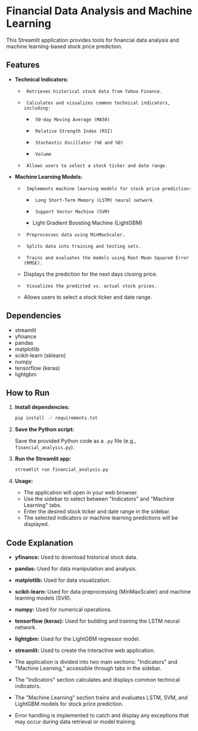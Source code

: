 # Financial Data Analysis and Machine Learning

This Streamlit application provides tools for financial data analysis and machine learning-based stock price prediction.

## Features

-   **Technical Indicators:**
    -      Retrieves historical stock data from Yahoo Finance.
    -      Calculates and visualizes common technical indicators, including:
        -      50-day Moving Average (MA50)
        -      Relative Strength Index (RSI)
        -      Stochastic Oscillator (%K and %D)
        -      Volume
    -      Allows users to select a stock ticker and date range.
-   **Machine Learning Models:**
    -      Implements machine learning models for stock price prediction:
        -      Long Short-Term Memory (LSTM) neural network
        -      Support Vector Machine (SVM)
        -   Light Gradient Boosting Machine (LightGBM)
    -      Preprocesses data using MinMaxScaler.
    -      Splits data into training and testing sets.
    -      Trains and evaluates the models using Root Mean Squared Error (RMSE).
    -   Displays the prediction for the next days closing price.
    -      Visualizes the predicted vs. actual stock prices.
    -   Allows users to select a stock ticker and date range.

## Dependencies

-   streamlit
-   yfinance
-   pandas
-   matplotlib
-   scikit-learn (sklearn)
-   numpy
-   tensorflow (keras)
-   lightgbm

## How to Run

1.  **Install dependencies:**

    ```bash
    pip install -r requirements.txt
    ```

2.  **Save the Python script:**

    Save the provided Python code as a `.py` file (e.g., `financial_analysis.py`).

3.  **Run the Streamlit app:**

    ```bash
    streamlit run financial_analysis.py
    ```

4.  **Usage:**
    -   The application will open in your web browser.
    -   Use the sidebar to select between "Indicators" and "Machine Learning" tabs.
    -   Enter the desired stock ticker and date range in the sidebar.
    -   The selected indicators or machine learning predictions will be displayed.

## Code Explanation

-   **yfinance:** Used to download historical stock data.
-   **pandas:** Used for data manipulation and analysis.
-   **matplotlib:** Used for data visualization.
-   **scikit-learn:** Used for data preprocessing (MinMaxScaler) and machine learning models (SVR).
-   **numpy:** Used for numerical operations.
-   **tensorflow (keras):** Used for building and training the LSTM neural network.
-   **lightgbm:** Used for the LightGBM regressor model.
-   **streamlit:** Used to create the interactive web application.

-   The application is divided into two main sections: "Indicators" and "Machine Learning," accessible through tabs in the sidebar.
-   The "Indicators" section calculates and displays common technical indicators.
-   The "Machine Learning" section trains and evaluates LSTM, SVM, and LightGBM models for stock price prediction.
-   Error handling is implemented to catch and display any exceptions that may occur during data retrieval or model training.
